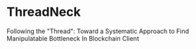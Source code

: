 # ThreadNeck
Following the "Thread": Toward a Systematic Approach to Find Manipulatable Bottleneck In Blockchain Client
